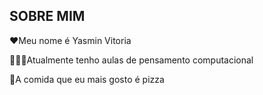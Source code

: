 ## SOBRE MIM

❤Meu nome é Yasmin Vitoria

🙎🏻‍♀️Atualmente tenho aulas de pensamento computacional

🍕A comida que eu mais gosto é pizza
<!---


yayagomes/yayagomes is a ✨ special ✨ repository because its `README.md` (this file) appears on your GitHub profile.
You can click the Preview link to take a look at your changes.
--->
